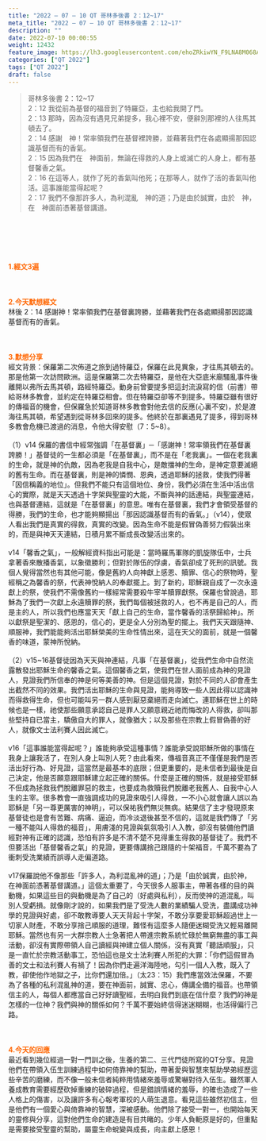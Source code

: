 ```yaml
---
title: "2022 – 07 – 10 QT 哥林多後書 2：12~17"
meta_title: "2022 – 07 – 10 QT 哥林多後書 2：12~17"
description: ""
date: 2022-07-10 00:00:55
weight: 12432
feature_image: https://lh3.googleusercontent.com/ehoZRkiwYN_F9LNA8M068AYxt73EavCZno-PD1cJRuf5BbSkQVUWr3gNEbt5kSs28Pb_Elg17kSrtf9ybWvojWoMV6I4tPM3vGRGDq6GkKkPdL2Gut4QAIw4-uykKUAtNiKgQKntvsU=w800
categories: ["QT 2022"]
tags: ["QT 2022"]
draft: false
---
```


<blockquote>哥林多後書 2：12~17<br />
2：12 我從前為基督的福音到了特羅亞，主也給我開了門。<br />
2：13 那時，因為沒有遇見兄弟提多，我心裡不安，便辭別那裡的人往馬其頓去了。<br />
2：14 感謝　神！常率領我們在基督裡誇勝，並藉著我們在各處顯揚那因認識基督而有的香氣。<br />
2：15 因為我們在　神面前，無論在得救的人身上或滅亡的人身上，都有基督馨香之氣。<br />
2：16 在這等人，就作了死的香氣叫他死；在那等人，就作了活的香氣叫他活。這事誰能當得起呢？<br />
2：17 我們不像那許多人，為利混亂　神的道；乃是由於誠實，由於　神，在　神面前憑著基督講道。</blockquote><br />
&nbsp;<br />
<br />
&nbsp;<br />
<br />
<span style="color: #ff6600;"><strong>1.經文3遍</strong></span><br />
<br />
&nbsp;<br />
<br />
<span style="color: #ff6600;"><strong>2.今天默想經文</strong></span><br />
林後 2：14 感謝神！常率領我們在基督裏誇勝，並藉著我們在各處顯揚那因認識基督而有的香氣。<br />
<br />
&nbsp;<br />
<br />
<strong><span style="color: #ff6600;">3.默想分享<br />
</span></strong>經文背景：保羅第二次佈道之旅到過特羅亞，保羅在此見異象，才往馬其頓去的。那是他第一次訪問歐洲。這是保羅第二次去特羅亞，是他在大亞底米廟騷亂事件後離開以弗所去馬其頓，路經特羅亞。動身前曾要提多把這封流淚寫的信（前書）帶給哥林多教會，並約定在特羅亞相會。但在特羅亞卻等不到提多。特羅亞雖有很好的傳福音的機會，但保羅急於知道哥林多教會對他去信的反應(心裏不安)，於是渡海往馬其頓，希望遇到從哥林多回來的提多。他終於在那裏遇見了提多，得到哥林多教會危機已渡過的消息，令他大得安慰（7：5~8）。<br />
<br />
（1）v14 保羅的書信中經常強調「在基督裏」─「感謝神！常率領我們在基督裏誇勝！」基督徒的一生都必須是「在基督裏」，而不是在「老我裏」。一個在老我裏的生命，就是神的仇敵，因為老我是自我中心，是敵擋神的生命，是神定意要滅絕的舊有生命。而在基督裏，則是神的憐憫、恩典，透過耶穌的拯救，使我們得著「因信稱義的地位」。但我們不能只有這個地位、身份，我們必須在生活中活出信心的實際，就是天天透過十字架與聖靈的大能，不斷與神的話連結，與聖靈連結，也與基督連結，這就是「在基督裏」的意思。唯有在基督裏，我們才會領受基督的得勝，我們的生命，也才能夠顯揚出「那因認識基督而有的香氣。」（v14），使眾人看出我們是真實的得救，真實的改變。因為生命不能是假冒偽善努力假裝出來的，而是與神天天連結，日積月累不斷成長改變活出來的。<br />
<br />
v14「馨香之氣」，一般解經資料指出可能是：當時羅馬軍隊的凱旋隊伍中，士兵拿著香來散播香氣，以象徵勝利；但對於隊伍的俘虜，香氣卻成了死刑的訊號。我個人覺得當然也有其他可能，像是舊約人向神獻上感恩、贖罪、信心的祭物時，聖經稱之為馨香的祭，代表神悅納人的奉獻擺上。到了新約，耶穌親自成了一次永遠獻上的祭，使我們不需像舊約一樣經常需要殺牛宰羊贖罪獻祭。保羅也曾說過，耶穌為了我們一次獻上永遠贖罪的祭，我們每個被拯救的人，也不再是自己的人，而是主的人，所以我們也應當天天「獻上自己的生命，當作馨香的活祭歸給神」。所以獻祭是聖潔的、感恩的，信心的，更是全人分別為聖的擺上。我們天天跟隨神、順服神，我們能能夠活出耶穌榮美的生命性情出來，這在天父的面前，就是一個馨香的味道，蒙神所悅納。<br />
<br />
（2）v15~16基督徒因為天天與神連結，凡事「在基督裏」，從我們生命中自然流露散發出耶穌生命的馨香之氣。這個馨香之氣，使我們在世人面前成為神的見證人，見證我們所信奉的神是何等美善的神。但是這個見證，對於不同的人卻會產生出截然不同的效果。我們活出耶穌的生命與見證，能夠導致一些人因此得以認識神而得救得生命，但也可能叫另一群人感到厭惡棄絕而走向滅亡。連耶穌在世上的時候也是一樣，祂使那些願意承認自己是罪人又願意親近祂而悔改的人得救，卻叫那些堅持自已當主，驕傲自大的罪人，就像猶大；以及那些在宗教上假冒偽善的好人，就像文士法利賽人因此滅亡。<br />
<br />
v16「這事誰能當得起呢？」誰能夠承受這種事情？誰能承受說耶穌所做的事情在我身上讓我活了，在別人身上叫別人死？由此看來，傳福音真正不僅僅是我們是否活出好行為、好見證，這當然是最基本的底限；但更重要的，是未信者到最後是自己決定，他是否願意跟耶穌建立起正確的關係。什麼是正確的關係，就是接受耶穌不但成為拯救我們脫離罪惡的救主，也要成為救贖我們脫離老我舊人、自我中心人生的主宰。很多教會一直強調成功的見證來吸引人得救，一不小心就會讓人誤以為耶穌是「另一尊更厲害的神明」，可以保祐我們無災無病。結果信了主才發現原來基督徒也是會有苦難、病痛、逼迫，而冷淡退後甚至不信的，這就是我們傳了「另一種不能叫人得救的福音」，用膚淺的見證與氣氛吸引人入教，卻沒有裝備他們讀經對神有正確的認識，恐怕有許多是不清不楚不見得重生得救的基督徒了。我們不但要活出「基督馨香之氣」的見證，更要傳講捨己跟隨的十架福音，千萬不要為了衝刺受洗業績而誤導人走偏道路。<br />
<br />
v17保羅說他不像那些「許多人，為利混亂神的道」；乃是「由於誠實，由於神，在神面前憑著基督講道。」這個太重要了，今天很多人服事主，帶著各樣的目的與動機，如果這些目的與動機是為了自己的（好處與私利），反而使神的道混亂，叫別人受虧損。就像剛才說的，如果我們是了受洗人數的業績騙人受洗，盡講成功神學的見證與好處，卻不敢教導要人天天背起十字架，不敢分享要愛耶穌超過世上一切家人財產，不敢分享捨己順服的道理，難怪有這麼多人隨便迷糊受洗又輕易離開耶穌。當然也有另一大群宗教人士急著把人帶進宗教系統忙碌於無窮無盡的事工與活動，卻沒有實際帶領人自己讀經與神建立個人關係，沒有真實「聽話順服」，只是一直忙於宗教活動事工，恐怕這也是文士法利賽人所犯的大罪：「你們這假冒為善的文士和法利賽人有禍了！因為你們走遍洋海陸地，勾引一個人入教，既入了教，卻使他作地獄之子，比你們還加倍。」（太23：15）我們應當效法保羅，不要為了各種的私利混亂神的道，要在神面前，誠實、忠心，傳講全備的福音。也帶領信主的人，每個人都應當自己好好讀聖經，去明白我們到底在信什麼？我們的神是怎樣的一位神？我們與神的關係如何？千萬不要始終信得迷迷糊糊，也活得偏行己路。<br />
<br />
&nbsp;<br />
<br />
<strong><span style="color: #ff6600;">4.今天的回應<br />
</span></strong>最近看到幾位經過一對一門訓之後，生養的第二、三代門徒所寫的QT分享。見證他們在帶領入伍生訓練過程中如何倚靠神的幫助，帶著愛與智慧來幫助學弟經歷這些辛苦的磨練，而不像一般未信者純粹用情緒來羞辱或驚嚇對待入伍生。雖然軍人養成教育需要經歷砍掉重練的破碎過程，但是錯誤情緒的羞辱，的確也造成了一些人格上的傷害，以及讓許多有心報考軍校的人萌生退意。看見這些雖然初信主，但是他們有一個愛心與倚靠神的智慧，深被感動。他們除了接受一對一，也開始每天的靈修與分享，這對他們生命的建造是有目共睹的。少年人負軛原是好的，但重點是需要接受聖靈的幫助，屬靈生命蛻變與成長，向主獻上感恩！<br />
<br />
<strong><span style="color: #ff6600;"> </span></strong>
        